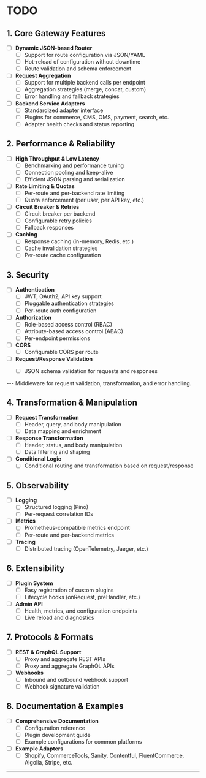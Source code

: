 # TODO

## 1. Core Gateway Features
- [ ] **Dynamic JSON-based Router**
  - [ ] Support for route configuration via JSON/YAML
  - [ ] Hot-reload of configuration without downtime
  - [ ] Route validation and schema enforcement

- [ ] **Request Aggregation**
  - [ ] Support for multiple backend calls per endpoint
  - [ ] Aggregation strategies (merge, concat, custom)
  - [ ] Error handling and fallback strategies

- [ ] **Backend Service Adapters**
  - [ ] Standardized adapter interface
  - [ ] Plugins for commerce, CMS, OMS, payment, search, etc.
  - [ ] Adapter health checks and status reporting

## 2. Performance & Reliability
- [ ] **High Throughput & Low Latency**
  - [ ] Benchmarking and performance tuning
  - [ ] Connection pooling and keep-alive
  - [ ] Efficient JSON parsing and serialization

- [ ] **Rate Limiting & Quotas**
  - [ ] Per-route and per-backend rate limiting
  - [ ] Quota enforcement (per user, per API key, etc.)

- [ ] **Circuit Breaker & Retries**
  - [ ] Circuit breaker per backend
  - [ ] Configurable retry policies
  - [ ] Fallback responses

- [ ] **Caching**
  - [ ] Response caching (in-memory, Redis, etc.)
  - [ ] Cache invalidation strategies
  - [ ] Per-route cache configuration

## 3. Security
- [ ] **Authentication**
  - [ ] JWT, OAuth2, API key support
  - [ ] Pluggable authentication strategies
  - [ ] Per-route auth configuration

- [ ] **Authorization**
  - [ ] Role-based access control (RBAC)
  - [ ] Attribute-based access control (ABAC)
  - [ ] Per-endpoint permissions

- [ ] **CORS**
  - [ ] Configurable CORS per route

- [ ] **Request/Response Validation**
  - [ ] JSON schema validation for requests and responses


--- Middleware for request validation, transformation, and error handling.

## 4. Transformation & Manipulation
- [ ] **Request Transformation**
  - [ ] Header, query, and body manipulation
  - [ ] Data mapping and enrichment

- [ ] **Response Transformation**
  - [ ] Header, status, and body manipulation
  - [ ] Data filtering and shaping

- [ ] **Conditional Logic**
  - [ ] Conditional routing and transformation based on request/response

## 5. Observability
- [ ] **Logging**
  - [ ] Structured logging (Pino)
  - [ ] Per-request correlation IDs

- [ ] **Metrics**
  - [ ] Prometheus-compatible metrics endpoint
  - [ ] Per-route and per-backend metrics

- [ ] **Tracing**
  - [ ] Distributed tracing (OpenTelemetry, Jaeger, etc.)

## 6. Extensibility
- [ ] **Plugin System**
  - [ ] Easy registration of custom plugins
  - [ ] Lifecycle hooks (onRequest, preHandler, etc.)

- [ ] **Admin API**
  - [ ] Health, metrics, and configuration endpoints
  - [ ] Live reload and diagnostics

## 7. Protocols & Formats
- [ ] **REST & GraphQL Support**
  - [ ] Proxy and aggregate REST APIs
  - [ ] Proxy and aggregate GraphQL APIs

- [ ] **Webhooks**
  - [ ] Inbound and outbound webhook support
  - [ ] Webhook signature validation

## 8. Documentation & Examples
- [ ] **Comprehensive Documentation**
  - [ ] Configuration reference
  - [ ] Plugin development guide
  - [ ] Example configurations for common platforms

- [ ] **Example Adapters**
  - [ ] Shopify, CommerceTools, Sanity, Contentful, FluentCommerce, Algolia, Stripe, etc.

---